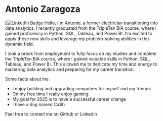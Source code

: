 # Antonio Zaragoza
[![LinkedIn Badge](https://www.linkedin.com/in/antonio-zaragoza-4286011b8?lipi=urn%3Ali%3Apage%3Ad_flagship3_profile_view_base_contact_details%3B8Xbx%2FaZbREu1HuDO5MtXmw%3D%3D)
Hello, I'm Antonio, a former electrician transitioning into data analytics. I recently graduated from the TripleTen BIA course, where I gained proficiency in Python, SQL, Tableau, and Power BI. I'm excited to apply these new skills and leverage my problem-solving abilities in this dynamic field.

I took a break from employment to fully focus on my studies and complete the TripleTen BIA course, where I gained valuable skills in Python, SQL, Tableau, and Power BI. This allowed me to dedicate my time and energy to mastering data analytics and preparing for my career transition.

Some facts about me:
- I enjoy building and upgrading computers for myself and my friends
- On my free time I really enjoy gaming
- My goal for 2025 is to have a successful career change
- I have a dog named Ca$h 

Feel free to contact me on Github or Linkedin
